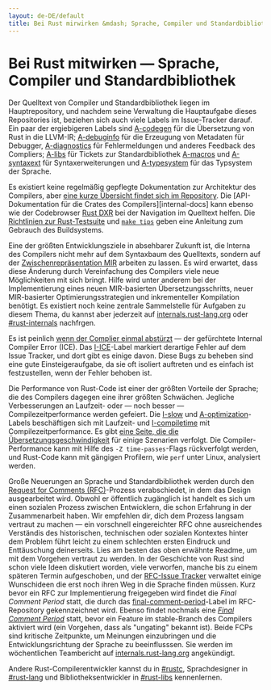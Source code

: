 ```yaml
---
layout: de-DE/default
title: Bei Rust mirwirken &mdash; Sprache, Compiler und Standardbibliothek &middot; Die Programmiersprache Rust
---
```


# Bei Rust mitwirken &mdash; Sprache, Compiler und Standardbibliothek

Der Quelltext von Compiler und Standardbibliothek liegen im Hauptrepository, und nachdem seine Verwaltung die Hauptaufgabe dieses Repositories ist, beziehen sich auch viele Labels im Issue-Tracker darauf. Ein paar der ergiebigeren Labels sind [A-codegen] für die Übersetzung von Rust in die LLVM-IR; [A-debuginfo] für die Erzeugung von Metadaten für Debugger, [A-diagnostics] für Fehlermeldungen und anderes Feedback des Compliers; [A-libs] für Tickets zur Standardbibliothek [A-macros] und [A-syntaxext] für Syntaxerweiterungen und [A-typesystem] für das Typsystem der Sprache.

Es existiert keine regelmäßig gepflegte Dokumentation zur Architektur des Compilers, aber [eine kurze Übersicht findet sich im Repository][rustc-guide]. Die [API-Dokumentation für die Crates des Compilers][internal-docs] kann ebenso wie der Codebrowser [Rust DXR] bei der Navigation im Quelltext helfen. Die [Richtlinien zur Rust-Testsuite][testsuite] und [`make tips`][tips] geben eine Anleitung zum Gebrauch des Buildsystems.

Eine der größten Entwicklungsziele in absehbarer Zukunft ist, die Interna des Compilers nicht mehr auf dem Syntaxbaum des Quelltexts, sondern auf der [Zwischenrepräsentation MIR][mir] arbeiten zu lassen. Es wird erwartet, dass diese Änderung durch Vereinfachung des Compilers viele neue Möglichkeiten mit sich bringt. Hilfe wird unter anderem bei der Implementierung eines neuen MIR-basierten Übersetzungsschritts, neuer MIR-basierter Optimierungsstrategien und inkrementeller Kompilation benötigt. Es existiert noch keine zentrale Sammelstelle für Aufgaben zu diesem Thema, du kannst aber jederzeit auf [internals.rust-lang.org] oder [#rust-internals] nachfrgen.

Es ist peinlich [wenn der Complier einmal abstürzt][ice] &mdash; der gefürchtete Internal Compiler Error (ICE). Das [I-ICE]-Label markiert derartige Fehler auf dem Issue Tracker, und dort gibt es einige davon. Diese Bugs zu beheben sind eine gute Einsteigeraufgabe, da sie oft isoliert auftreten und es einfach ist festzustellen, wenn der Fehler behoben ist.

Die Performance von Rust-Code ist einer der größten Vorteile der Sprache; die des Compilers dagegen eine ihrer größten Schwächen. Jegliche Verbesserungen an Laufzeit- oder &mdash; noch besser &mdash; Compilezeitperformance werden gefeiert. Die [I-slow] und [A-optimization]-Labels beschäftigen sich mit Laufzeit- und [I-compiletime] mit Compilezeitperformance. Es gibt [eine Seite, die die Übersetzungsgeschwindigkeit][rustc-perf] für einige Szenarien verfolgt. Die Compiler-Performance kann mit Hilfe des `-Z time-passes`-Flags rückverfolgt werden, und Rust-Code kann mit gängigen Profilern, wie `perf` unter Linux, analysiert werden.

Große Neuerungen an Sprache und Standardbibliothek werden durch den [Request for Comments (RFC)][rfc]-Prozess verabschiedet, in dem das Design ausgearbeitet wird. Obwohl er öffentlich zugänglich ist handelt es sich um einen sozialen Prozess zwischen Entwicklern, die schon Erfahrung in der Zusammenarbeit haben. Wir empfehlen dir, dich dem Prozess langsam vertraut zu machen &mdash; ein vorschnell eingereichter RFC ohne ausreichendes Verständis des historischen, technischen oder sozialen Kontextes hinter dem Problem führt leicht zu einem schlechten ersten Eindruck und Enttäuschung deinerseits. Lies am besten das oben erwähnte Readme, um mit dem Vorgehen vertraut zu werden. In der Geschichte von Rust sind schon viele Ideen diskutiert worden, viele verworfen, manche bis zu einem späteren Termin aufgeschoben, und der [RFC-Issue Tracker][rfc-issues] verwaltet einige Wunschideen die erst noch ihren Weg in die Sprache finden müssen. Kurz bevor ein RFC zur Implementierung freigegeben wird findet die _Final Comment Period_ statt, die durch das [final-comment-period][rfc-fcp]-Label im RFC-Repository gekennzeichnet wird. Ebenso findet nochmals eine [_Final Comment Period_][issue-fcp] statt, bevor ein Feature im stable-Branch des Compilers aktiviert wird (ein Vorgehen, dass als "ungating" bekannt ist). Beide FCPs sind kritische Zeitpunkte, um Meinungen einzubringen und die Entwicklungsrichtung der Sprache zu beeinflusssen. Sie werden im wöchentlichen Teambericht auf [internals.rust-lang.org] angekündigt.

Andere Rust-Compilerentwickler kannst du in [#rustc], Sprachdesigner in [#rust-lang] und Bibliotheksentwickler in [#rust-libs] kennenlernen.

<!--
TODO: guide to compile-time benchmarking
TODO: using the triage bot?
TODO: some of this RFC description could probably go in the RFC readme
-->


[#rust-internals]: https://client00.chat.mibbit.com/?server=irc.mozilla.org&channel=%23rust-internals
[#rust-lang]: https://client00.chat.mibbit.com/?server=irc.mozilla.org&channel=%23rust-lang
[#rust-libs]: https://client00.chat.mibbit.com/?server=irc.mozilla.org&channel=%23rust-libs
[#rustc]: https://client00.chat.mibbit.com/?server=irc.mozilla.org&channel=%23rustc
[A-codegen]: https://github.com/rust-lang/rust/issues?q=is%3Aopen+is%3Aissue+label%3AA-codegen
[A-debuginfo]: https://github.com/rust-lang/rust/issues?q=is%3Aopen+is%3Aissue+label%3AA-debuginfo
[A-diagnostics]: https://github.com/rust-lang/rust/issues?q=is%3Aopen+is%3Aissue+label%3AA-diagnostics
[A-libs]: https://github.com/rust-lang/rust/issues?q=is%3Aopen+is%3Aissue+label%3AA-libs
[A-macros]: https://github.com/rust-lang/rust/issues?q=is%3Aopen+is%3Aissue+label%3AA-macros
[A-optimization]: https://github.com/rust-lang/rust/issues?q=is%3Aopen+is%3Aissue+label%3AA-optimization
[A-syntaxext]: https://github.com/rust-lang/rust/issues?q=is%3Aopen+is%3Aissue+label%3AA-syntaxext
[A-typesystem]: https://github.com/rust-lang/rust/issues?q=is%3Aopen+is%3Aissue+label%3AA-typesystem
[I-ICE]: https://github.com/rust-lang/rust/labels/I-ICE
[I-compiletime]: https://github.com/rust-lang/rust/issues?q=is%3Aopen+is%3Aissue+label%3AI-compiletime
[I-slow]: https://github.com/rust-lang/rust/issues?q=is%3Aopen+is%3Aissue+label%3AI-slow
[Rust DXR]: https://dxr.mozilla.org/rust/source/src
[ice]: https://users.rust-lang.org/t/glacier-a-big-ol-pile-of-ice/3380
[internals-docs]: https://manishearth.github.io/rust-internals-docs
[internals.rust-lang.org]: https://internals.rust-lang.org/
[issue-fcp]: https://github.com/rust-lang/rust/issues?q=is%3Aopen+is%3Aissue+label%3AB-unstable+label%3Afinal-comment-period
[mir]: https://github.com/rust-lang/rust/issues/27840
[rfc-fcp]: https://github.com/rust-lang/rfcs/pulls?q=is%3Aopen+is%3Apr+label%3Afinal-comment-period
[rfc-issues]: https://github.com/rust-lang/rfcs/issues
[rfc]: https://github.com/rust-lang/rfcs#table-of-contents
[rustc-guide]: https://github.com/rust-lang/rust/blob/master/src/librustc/README.md
[rustc-perf]: http://ncameron.org/perf-rustc/
[testsuite]: https://github.com/rust-lang/rust-wiki-backup/blob/master/Note-testsuite.md
[tips]: https://github.com/rust-lang/rust/blob/3d1f3c9d389d46607ae28c51cc94c1f43d65f3f9/Makefile.in#L48
